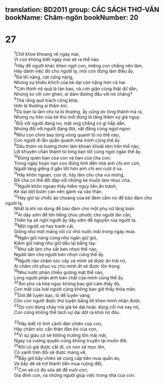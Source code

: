 translation: BD2011
group: CÁC SÁCH THƠ-VĂN
bookName: Châm-ngôn 
bookNumber: 20
-------

<div class="title"><h1>27</h1></div>
<span class="verse ch_27_1">  <sup>1</sup>Chớ khoe khoang về ngày mai,<br/>  Vì con không biết ngày mai sẽ ra thể nào.<br/></span>
<span class="verse ch_27_2">  <sup>2</sup>Hãy để người khác khen ngợi con, miệng con chẳng nên làm,<br/>  Hãy dành việc đó cho người lạ, môi con đừng làm điều ấy.<br/></span>
<span class="verse ch_27_3">  <sup>3</sup>Ðá thì nặng, cát cũng nặng,<br/>  Nhưng sự khiêu khích của kẻ dại còn nặng hơn cả hai.<br/></span>
<span class="verse ch_27_4">  <sup>4</sup>Cơn thịnh nộ quả là tàn bạo, và cơn giận cũng thật dữ dằn,<br/>  Nhưng so với cơn ghen, ai dám đương đầu với nó chăng?<br/></span>
<span class="verse ch_27_5">  <sup>5</sup>Thà rằng quở trách công khai,<br/>  Hơn là thương ai thầm kín.<br/></span>
<span class="verse ch_27_6">  <sup>6</sup>Dù bạn ta làm cho ta bị thương, ấy cũng do lòng thành mà ra,<br/>  Nhưng nụ hôn của kẻ thù mới đúng là tăng thêm sự giả ngụy.<br/></span>
<span class="verse ch_27_7">  <sup>7</sup>Ðối với người đang no, mật ong chẳng có gì hấp dẫn,<br/>  Nhưng đối với người đang đói, vật đắng cũng ngọt ngon.<br/></span>
<span class="verse ch_27_8">  <sup>8</sup>Như con chim bay lòng vòng quanh tổ nó thể nào,<br/>  Con người đi lẩn quẩn quanh nhà mình cũng thể ấy.<br/></span>
<span class="verse ch_27_9">  <sup>9</sup>Dầu thơm và hương thơm làm khoan khoái tâm hồn thể nào,<br/>  Lời khuyên chân thành từ lòng bạn tốt cũng ngọt ngào thể ấy.<br/></span>
<span class="verse ch_27_10">  <sup>10</sup>Ðừng quên bạn của con và bạn của cha con;<br/>  Trong ngày hoạn nạn con đừng tính đến nhà anh chị em con,<br/>  Người láng giềng ở gần tốt hơn anh chị em ruột ở xa.<br/></span>
<span class="verse ch_27_11">  <sup>11</sup>Hãy khôn ngoan, con ơi, hãy làm cho cha vui mừng,<br/>  Ðể cha có thể đối đáp với những kẻ muốn làm nhục cha.<br/></span>
<span class="verse ch_27_12">  <sup>12</sup>Người khôn ngoan thấy hiểm nguy liền ẩn tránh,<br/>  Kẻ dại dột bươn càn nên gánh vạ vào thân.<br/></span>
<span class="verse ch_27_13">  <sup>13</sup>Hãy giữ lại chiếc áo choàng của kẻ đem cầm nó để bảo đảm cho người lạ,<br/>  Nhất là khi nó dùng để bảo đảm cho một phụ nữ lăng loàn.<br/></span>
<span class="verse ch_27_14">  <sup>14</sup>Ai dậy sớm để lớn tiếng chúc phước cho người lân cận,<br/>  Thiên hạ sẽ nghĩ người ấy dậy sớm để nguyền rủa người ta.<br/></span>
<span class="verse ch_27_15">  <sup>15</sup>Một người vợ hay tranh cãi,<br/>  Giống như một máng xối cứ nhỏ nước mãi trong ngày mưa.<br/></span>
<span class="verse ch_27_16">  <sup>16</sup>Ngăn giữ nàng cũng như ngăn giữ gió,<br/>  Kiềm giữ nàng như giữ dầu lại bằng tay.<br/></span>
<span class="verse ch_27_17">  <sup>17</sup>Như sắt làm cho sắt bén nhọn thể nào,<br/>  Người làm cho người bén nhọn cũng thể ấy.<br/></span>
<span class="verse ch_27_18">  <sup>18</sup>Người nào chăm sóc cây vả mình sẽ được ăn trái nó,<br/>  Ai chăm chỉ phục vụ chủ mình ắt sẽ được tôn trọng.<br/></span>
<span class="verse ch_27_19">  <sup>19</sup>Như nước phản chiếu gương mặt thể nào,<br/>  Lòng người phản ánh bản chất của mình cũng thể ấy.<br/></span>
<span class="verse ch_27_20">  <sup>20</sup>Âm phủ và hỏa ngục không bao giờ cảm thấy đủ,<br/>  Con mắt của loài người cũng không bao giờ thấy thỏa mãn.<br/></span>
<span class="verse ch_27_21">  <sup>21</sup>Dót để luyện bạc, lò để luyện vàng,<br/>  Còn con người được thử luyện bằng lời khen mình nhận được.<br/></span>
<span class="verse ch_27_22">  <sup>22</sup>Dù con dùng chày mà giã kẻ dại hoặc dùng cối mà xay nó,<br/>  Con cũng không thể tách sự dại dột ra khỏi nó đâu.<br/><br/></span>
<span class="verse ch_27_23">  <sup>23</sup>Hãy biết rõ tình cảnh đàn chiên của con,<br/>  Hãy chăm sóc cẩn thận đàn bò của con,<br/></span>
<span class="verse ch_27_24">  <sup>24</sup>Vì sự giàu có sẽ không trường tồn mãi mãi,<br/>  Ngay cả vương quyền cũng không truyền lại muôn đời.<br/></span>
<span class="verse ch_27_25">  <sup>25</sup>Khi cỏ già được cắt đi, cỏ non sẽ mọc lên,<br/>  Cỏ xanh trên đồi sẽ được mang về,<br/></span>
<span class="verse ch_27_26">  <sup>26</sup>Bấy giờ bầy chiên sẽ cung cấp tiền mua quần áo,<br/>  Và bầy dê sẽ trở thành tiền mua ruộng đất;<br/></span>
<span class="verse ch_27_27">  <sup>27</sup>Con sẽ có đủ sữa dê để nuôi con,<br/>  Gia đình con, và những người giúp việc trong nhà của con.<br/></span>
